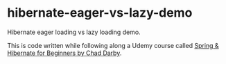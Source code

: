 # hibernate-eager-vs-lazy-demo
Hibernate eager loading vs lazy loading demo.

This is code written while following along a Udemy course called [Spring & Hibernate for Beginners by Chad Darby](https://www.udemy.com/share/1000qY/).
